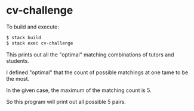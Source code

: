 # cv-challenge

To build and execute:

```sh
$ stack build
$ stack exec cv-challenge
```

This prints out all the "optimal" matching combinations of tutors and students.

I defined "optimal" that the count of possible matchings at one tame to be the most.

In the given case, the maximum of the matching count is 5.

So this program will print out all possible 5 pairs.
